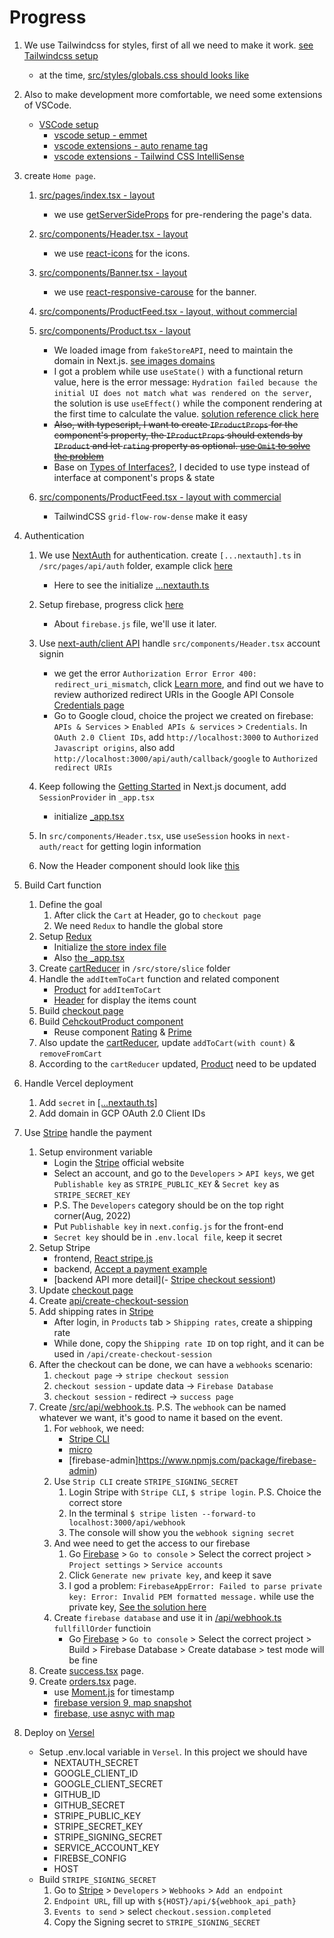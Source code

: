 # Progress

1. We use Tailwindcss for styles, first of all we need to make it work. [see Tailwindcss setup](./../env-setup/tailwindcss.md)
   - at the time, [src/styles/globals.css should looks like](./styles/globals.setup.css)
1. Also to make development more comfortable, we need some extensions of VSCode.

   - [VSCode setup](./../env-setup/vscode.md)
     - [vscode setup - emmet](https://code.visualstudio.com/docs/editor/emmet)
     - [vscode extensions - auto rename tag](https://marketplace.visualstudio.com/items?itemName=formulahendry.auto-rename-tag)
     - [vscode extensions - Tailwind CSS IntelliSense](https://marketplace.visualstudio.com/itemdetails?itemName=bradlc.vscode-tailwindcss)

1. create `Home page`.

   1. [src/pages/index.tsx - layout](./pages/index.layout.tsx)

      - we use [getServerSideProps](https://nextjs.org/docs/basic-features/data-fetching/get-server-side-props) for pre-rendering the page's data.

   1. [src/components/Header.tsx - layout](./components/Header.layout.tsx)

      - we use [react-icons](https://react-icons.github.io/react-icons/) for the icons.

   1. [src/components/Banner.tsx - layout](./components/Banner.layout.tsx)

      - we use [react-responsive-carouse](https://react-responsive-carousel.js.org/) for the banner.

   1. [src/components/ProductFeed.tsx - layout, without commercial](./components/ProductFeed.layout.withoutCommercial.tsx)
   1. [src/components/Product.tsx - layout](./components/Product.layout.tsx)

      - We loaded image from `fakeStoreAPI`, need to maintain the domain in Next.js. [see images domains](https://nextjs.org/docs/api-reference/next/image#domains)
      - I got a problem while use `useState()` with a functional return value, here is the error message: `Hydration failed because the initial UI does not match what was rendered on the server`, the solution is use `useEffect()` while the component rendering at the first time to calculate the value. [solution reference click here](https://stackoverflow.com/questions/71706064/react-18-hydration-failed-because-the-initial-ui-does-not-match-what-was-render)
      - ~~Also, with typescript, I want to create `IProductProps` for the component's property, the `IProductProps` should extends by `IProduct` and let `rating` property as optional. [use `Omit` to solve the problem](https://bobbyhadz.com/blog/typescript-override-interface-property)~~
      - Base on [Types of Interfaces?](https://github.com/typescript-cheatsheets/react/blob/main/README.md#types-or-interfaces), I decided to use type instead of interface at component's props & state

   1. [src/components/ProductFeed.tsx - layout with commercial](./components/ProductFeed.layout.withCommercial.tsx)
      - TailwindCSS `grid-flow-row-dense` make it easy

1. Authentication

   1. We use [NextAuth](https://next-auth.js.org/) for authentication. create `[...nextauth].ts` in `/src/pages/api/auth` folder, example click [here](https://next-auth.js.org/getting-started/example)
      - Here to see the initialize [...nextauth.ts](./pages/api/auth/%5B...nextauth%5D.init.ts)
   1. Setup firebase, progress click [here](./../FIrebase/README.md)
      - About `firebase.js` file, we'll use it later.
   1. Use [next-auth/client API](https://next-auth.js.org/getting-started/client) handle `src/components/Header.tsx` account signin

      - we get the error `Authorization Error Error 400: redirect_uri_mismatch`, click [Learn more](https://developers.google.com/identity/protocols/oauth2/web-server#authorization-errors-redirect-uri-mismatch), and find out we have to review authorized redirect URIs in the Google API Console [Credentials page](https://console.cloud.google.com/apis/credentials)
      - Go to Google cloud, choice the project we created on firebase: `APIs & Services` > `Enabled APIs & services` > `Credentials`. In `OAuth 2.0 Client IDs`, add `http://localhost:3000` to `Authorized Javascript origins`, also add `http://localhost:3000/api/auth/callback/google` to `Authorized redirect URIs`

   1. Keep following the [Getting Started](https://next-auth.js.org/getting-started/example) in Next.js document, add `SessionProvider` in `_app.tsx`
      - initialize [\_app.tsx](./pages/_app.auth.tsx)
   1. In `src/components/Header.tsx`, use `useSession` hooks in `next-auth/react` for getting login information
   1. Now the Header component should look like [this](./components/Header.SignIn.tsx)

1. Build Cart function

   1. Define the goal
      1. After click the `Cart` at Header, go to `checkout page`
      1. We need `Redux` to handle the global store
   1. Setup [Redux](./../env-setup/redux.md)
      - Initialize [the store index file](./store/index.init.ts)
      - Also [the \_app.tsx](./pages/_app.redux.tsx)
   1. Create [cartReducer](./store/slices/cartSlice.init.ts) in `/src/store/slice` folder
   1. Handle the `addItemToCart` function and related component
      - [Product](./components/Product.add.to.cart.tsx) for `addItemToCart`
      - [Header](./components/Header.cart.items.count.tsx) for display the items count
   1. Build [checkout page](./pages/checkout/index.init.tsx)
   1. Build [CehckoutProduct component](./components/CheckoutProduct.init.tsx)
      - Reuse component [Rating](./components/Rating.init.tsx) & [Prime](./components/Prime.init.tsx)
   1. Also update the [cartReducer](./store/slices/cartSlice.new.add.and.remove.ts), update `addToCart(with count)` & `removeFromCart`
   1. According to the `cartReducer` updated, [Product](./components/Product.reuse.rating.and.prime.tsx) need to be updated

1. Handle Vercel deployment

   1. Add `secret` in [[...nextauth.ts]](./pages/api/auth/%5B...nextauth%5D.add.secret.ts)
   1. Add domain in GCP OAuth 2.0 Client IDs

1. Use [Stripe](https://stripe.com/docs) handle the payment
   1. Setup environment variable
      - Login the [Stripe](https://stripe.com/) official website
      - Select an account, and go to the `Developers` > `API keys`, we get `Publishable key` as `STRIPE_PUBLIC_KEY` & `Secret key` as `STRIPE_SECRET_KEY`
      - P.S. The `Developers` category should be on the top right corner(Aug, 2022)
      - Put `Publishable key` in `next.config.js` for the front-end
      - `Secret key` should be in `.env.local file`, keep it secret
   1. Setup Stripe
      - frontend, [React stripe.js](https://stripe.com/docs/stripe-js/react)
      - backend, [Accept a payment example](https://stripe.com/docs/payments/accept-a-payment)
      - [backend API more detail](- [Stripe checkout sessiont](https://stripe.com/docs/api/checkout/sessions/create))
   1. Update [checkout page](./pages/checkout/index.create.checkout.session.tsx)
   1. Create [api/create-checkout-session](./pages/api/create-checkout-session.init.ts)
   1. Add shipping rates in [Stripe](https://stripe.com/)
      - After login, in `Products` tab > `Shipping rates`, create a shipping rate
      - While done, copy the `Shipping rate ID` on top right, and it can be used in `/api/create-checkout-session`
   1. After the checkout can be done, we can have a `webhooks` scenario:
      1. `checkout page` -> `stripe checkout session`
      1. `checkout session` - update data -> `Firebase Database`
      1. `checkout session` - redirect -> `success page`
   1. Create [/src/api/webhook.ts](./pages/api/webhook.init.ts). P.S. The `webhook` can be named whatever we want, it's good to name it based on the event.
      1. For `webhook`, we need:
         - [Stripe CLI](https://stripe.com/docs/stripe-cli)
         - [micro](https://www.npmjs.com/package/micro)
         - [firebase-admin]https://www.npmjs.com/package/firebase-admin)
      1. Use `Strip CLI` create `STRIPE_SIGNING_SECRET`
         1. Login Stripe with `Stripe CLI`, `$ stripe login`. P.S. Choice the correct store
         1. In the terminal `$ stripe listen --forward-to localhost:3000/api/webhook`
         1. The console will show you the `webhook signing secret`
      1. And wee need to get the access to our firebase
         1. Go [Firebase](https://firebase.google.com/) > `Go to console` > Select the correct project > `Project settings` > `Service accounts`
         1. Click `Generate new private key`, and keep it save
         1. I god a problem: `FirebaseAppError: Failed to parse private key: Error: Invalid PEM formatted message.` while use the private key, [See the solution here](https://github.com/gladly-team/next-firebase-auth/discussions/95)
      1. Create `firebase database` and use it in [/api/webhook.ts](./pages/api/webhook.init.ts) `fullfillOrder` functioin
         - Go [Firebase](https://firebase.google.com/) > `Go to console` > Select the correct project > Build > Firebase Database > Create database > test mode will be fine
   1. Create [success.tsx](./pages/checkout/success.init.tsx) page.
   1. Create [orders.tsx](./components/Order.init.tsx) page.
      - use [Moment.js](https://momentjs.com/docs/#/displaying/format/) for timestamp
      - [firebase version 9, map snapshot](https://stackoverflow.com/questions/72070501/problem-while-upgrading-a-code-snippet-from-firebase-v8-to-firebase-v9)
      - [firebase, use asnyc with map](https://stackoverflow.com/questions/53149138/use-async-foreach-loop-while-fetching-data-from-firestore)
1. Deploy on [Versel](https://vercel.com/)
   - Setup .env.local variable in `Versel`. In this project we should have
     - NEXTAUTH_SECRET
     - GOOGLE_CLIENT_ID
     - GOOGLE_CLIENT_SECRET
     - GITHUB_ID
     - GITHUB_SECRET
     - STRIPE_PUBLIC_KEY
     - STRIPE_SECRET_KEY
     - STRIPE_SIGNING_SECRET
     - SERVICE_ACCOUNT_KEY
     - FIREBSE_CONFIG
     - HOST
   - Build `STRIPE_SIGNING_SECRET`
     1. Go to [Stripe]() > `Developers` > `Webhooks` > `Add an endpoint`
     1. `Endpoint URL`, fill up with `${HOST}/api/${webhook_api_path}`
     1. `Events to send` > select `checkout.session.completed`
     1. Copy the Signing secret to `STRIPE_SIGNING_SECRET`
